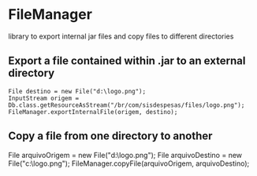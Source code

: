# FileManager
library to export internal jar files and copy files to different directories

 <h2>Export a file contained within .jar to an external directory</h2>

    File destino = new File("d:\logo.png");
    InputStream origem = Db.class.getResourceAsStream("/br/com/sisdespesas/files/logo.png");
    FileManager.exportInternalFile(origem, destino);
 
<h2>Copy a file from one directory to another</h2> 
 
   File arquivoOrigem = new File("d:\logo.png");
   File arquivoDestino = new File("c:\logo.png");
   FileManager.copyFile(arquivoOrigem, arquivoDestino);
